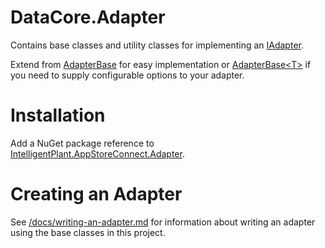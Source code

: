 ﻿# DataCore.Adapter

Contains base classes and utility classes for implementing an [IAdapter](/src/DataCore.Adapter.Abstractions/IAdapter.cs).

Extend from [AdapterBase](./AdapterBase.cs) for easy implementation or [AdapterBase&lt;T&gt;](./AdapterBaseT.cs) if you need to supply configurable options to your adapter.


# Installation

Add a NuGet package reference to [IntelligentPlant.AppStoreConnect.Adapter](https://www.nuget.org/packages/IntelligentPlant.AppStoreConnect.Adapter).


# Creating an Adapter

See [/docs/writing-an-adapter.md](here) for information about writing an adapter using the base classes in this project.
